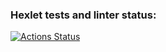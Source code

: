 ### Hexlet tests and linter status:
[![Actions Status](https://github.com/m-spiridon/layout-designer-project-lvl2/workflows/hexlet-check/badge.svg)](https://github.com/m-spiridon/layout-designer-project-lvl2/actions)